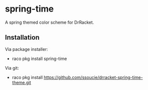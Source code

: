spring-time
===========
A spring themed color scheme for DrRacket.

## Installation

Via package installer:
* raco pkg install spring-time

Via git:
* raco pkg install https://github.com/ssoucie/drracket-spring-time-theme.git
